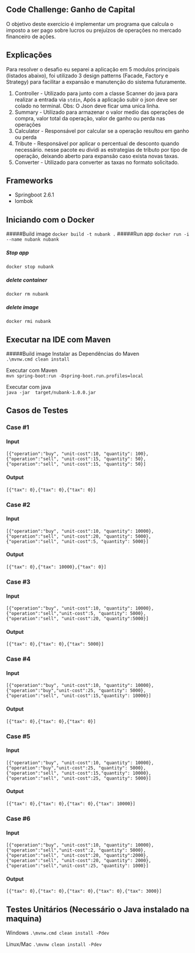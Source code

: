 ## Code Challenge: Ganho de Capital

O objetivo deste exercício é implementar um programa que calcula o imposto a ser pago sobre lucros ou prejuízos de operações no mercado financeiro de ações.

## Explicações 

Para resolver o desafio eu separei a aplicação em 5 modulos principais (listados abaixo), foi utilizado 3 design patterns (Facade, Factory e Strategy) para facilitar a expansão e manutenção do sistema futuramente.

1. Controller - Utilizado para junto com a classe Scanner do java para realizar a entrada via `stdin`, Após a aplicação subir o json deve ser colado no terminal. Obs: O Json deve ficar uma unica linha.
2. Summary - Utilizado para armazenar o valor medio das operações de compra, valor total da operação, valor de ganho ou perda nas operações
3. Calculator - Responsável por calcular se a operação resultou em ganho ou perda
4. Tribute - Responsável por aplicar o percentual de desconto quando necessário. nesse pacote eu dividi as estrategias de tributo por tipo de operação, deixando aberto para expansão caso exista novas taxas.
5. Converter - Utilizado para converter as taxas no formato solicitado.

## Frameworks
* Springboot 2.6.1
* lombok


## Iniciando com o Docker

#####Build image
`docker build -t nubank .`
#####Run app
`docker run -i --name nubank nubank`
##### Stop app
`docker stop nubank`
##### delete container
`docker rm nubank`
##### delete image
`docker rmi nubank`

## Executar na IDE com Maven

#####Build image
Instalar as Dependências do Maven <br>
`.\mvnw.cmd clean install` <br>

Executar com Maven <br>
`mvn spring-boot:run -Dspring-boot.run.profiles=local`

Executar com java <br>
`java -jar  target/nubank-1.0.0.jar`



## Casos de Testes

### Case #1

#### Input
`[{"operation":"buy", "unit-cost":10, "quantity": 100},{"operation":"sell", "unit-cost":15, "quantity": 50},{"operation":"sell", "unit-cost":15, "quantity": 50}]`

#### Output
`[{"tax": 0},{"tax": 0},{"tax": 0}]`

### Case #2

#### Input
`[{"operation":"buy", "unit-cost":10, "quantity": 10000},{"operation":"sell", "unit-cost":20, "quantity": 5000},{"operation":"sell", "unit-cost":5, "quantity": 5000}]`

#### Output
`[{"tax": 0},{"tax": 10000},{"tax": 0}]`

### Case #3

#### Input
`[{"operation":"buy", "unit-cost":10, "quantity": 10000},{"operation":"sell","unit-cost":5, "quantity": 5000},{"operation":"sell", "unit-cost":20, "quantity":5000}]`

#### Output
`[{"tax": 0},{"tax": 0},{"tax": 5000}]`

### Case #4

#### Input
`[{"operation":"buy", "unit-cost":10, "quantity": 10000},{"operation":"buy","unit-cost":25, "quantity": 5000},{"operation":"sell", "unit-cost":15,"quantity": 10000}]`

#### Output
`[{"tax": 0},{"tax": 0},{"tax": 0}]`

### Case #5

#### Input
`[{"operation":"buy", "unit-cost":10, "quantity": 10000},{"operation":"buy","unit-cost":25, "quantity": 5000},{"operation":"sell", "unit-cost":15,"quantity": 10000},{"operation":"sell", "unit-cost":25, "quantity": 5000}]`

#### Output
`[{"tax": 0},{"tax": 0},{"tax": 0},{"tax": 10000}]`

### Case #6

#### Input
`[{"operation":"buy", "unit-cost":10, "quantity": 10000},{"operation":"sell","unit-cost":2, "quantity": 5000},{"operation":"sell", "unit-cost":20, "quantity":2000},{"operation":"sell", "unit-cost":20, "quantity": 2000},{"operation":"sell","unit-cost":25, "quantity": 1000}]`

#### Output
`[{"tax": 0},{"tax": 0},{"tax": 0},{"tax": 0},{"tax": 3000}]`


## Testes Unitários (Necessário o Java instalado na maquina)

Windows
`.\mvnw.cmd clean install -Pdev`

Linux/Mac
`.\mvnw clean install -Pdev`